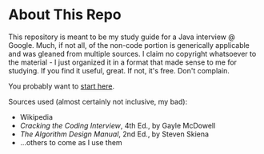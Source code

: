 # About This Repo
This repository is meant to be my study guide for a Java interview @ Google.  Much, if not all, of the non-code portion is generically applicable and was gleaned from multiple sources.  I claim no copyright whatsoever to the material - I just organized it in a format that made sense to me for studying.  If you find it useful, great.  If not, it's free.  Don't complain.

You probably want to [start here](index.md).

Sources used (almost certainly not inclusive, my bad):

* Wikipedia
* _Cracking the Coding Interview_, 4th Ed., by Gayle McDowell
* _The Algorithm Design Manual_, 2nd Ed., by Steven Skiena
* ...others to come as I use them
